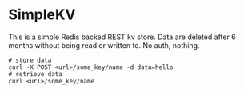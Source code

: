 SimpleKV
========

This is a simple Redis backed REST kv store. Data are deleted after 6 months
without being read or written to. No auth, nothing.

```
# store data
curl -X POST <url>/some_key/name -d data=hello
# retrieve data
curl <url>/some_key/name
```
